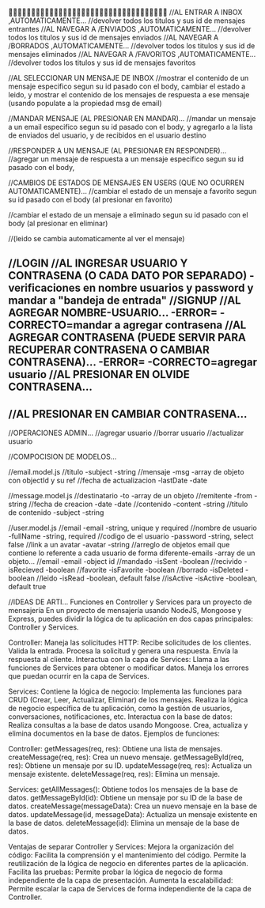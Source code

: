 🎁🎁🎁🎁🎁🎁🎁🎁🎁🎁🎁🎁🎁🎁🎁🎁🎁🎁🎁🎁🎁🎁🎁🎁🎁🎁🎁🎁🎁🎁🎁🎁🎁🎁🎁
//AL ENTRAR A INBOX ,AUTOMATICAMENTE...
//devolver todos los titulos y sus id de mensajes entrantes
//AL NAVEGAR A /ENVIADOS ,AUTOMATICAMENTE...
//devolver todos los titulos y sus id de mensajes enviados
//AL NAVEGAR A /BORRADOS ,AUTOMATICAMENTE...
//devolver todos los titulos y sus id de mensajes eliminados
//AL NAVEGAR A /FAVORITOS ,AUTOMATICAMENTE...
//devolver todos los titulos y sus id de mensajes favoritos


//AL SELECCIONAR UN MENSAJE DE INBOX
//mostrar el contenido de un mensaje especifico segun su id pasado con el body, cambiar el estado a leido, y mostrar el contenido de los mensajes de respuesta a ese mensaje (usando populate a la propiedad msg de email)

//MANDAR MENSAJE (AL PRESIONAR EN MANDAR)...
//mandar un mensaje a un email especifico segun su id pasado con el body, y agregarlo a la lista de enviados del usuario, y de recibidos en el usuario destino

//RESPONDER A UN MENSAJE (AL PRESIONAR EN RESPONDER)...
//agregar un mensaje de respuesta a un mensaje especifico segun su id pasado con el body, 


//CAMBIOS DE ESTADOS DE MENSAJES EN USERS (QUE NO OCURREN AUTOMATICAMENTE)...
//cambiar el estado de un mensaje a favorito segun su id pasado con el body (al presionar en favorito)

//cambiar el estado de un mensaje a eliminado segun su id pasado con el body (al presionar en eliminar)

//(leido se cambia automaticamente al ver el mensaje)







//LOGIN
//AL INGRESAR USUARIO Y CONTRASENA (O CADA DATO POR SEPARADO)
-verificaciones en nombre usuarios y password y mandar a "bandeja de entrada"
//SIGNUP
//AL AGREGAR NOMBRE-USUARIO...
-ERROR=
-CORRECTO=mandar a agregar contrasena
//AL AGREGAR CONTRASENA (PUEDE SERVIR PARA RECUPERAR CONTRASENA O CAMBIAR CONTRASENA)...
-ERROR=
-CORRECTO=agregar usuario
//AL PRESIONAR EN OLVIDE CONTRASENA...
-
//AL PRESIONAR EN CAMBIAR CONTRASENA...
-





//OPERACIONES ADMIN...
//agregar usuario
//borrar usuario
//actualizar usuario





//COMPOCISION DE MODELOS...

//email.model.js
//titulo -subject -string
//mensaje -msg -array de objeto con objectId y su ref
//fecha de actualizacion -lastDate -date



//message.model.js
//destinatario -to -array de un objeto
//remitente -from -string
//fecha de creacion -date -date
//contenido -content -string
//titulo de contenido -subject -string



//user.model.js
//email -email -string, unique y required
//nombre de usuario -fullName -string, required
//codigo de el usuario -password -string, select false
//link a un avatar -avatar -string
//arreglo de objetos email que contiene lo referente a cada usuario de forma diferente-emails -array de un objeto...
//email -email -object id
//mandado -isSent -boolean
//recivido -isRecieved -boolean
//favorite -isFavorite -boolean
//borrado -isDeleted -boolean
//leido -isRead -boolean, default false
//isActive -isActive -boolean, default true








//IDEAS DE ARTI...
Funciones en Controller y Services para un proyecto de mensajería
En un proyecto de mensajería usando NodeJS, Mongoose y Express, puedes dividir la lógica de tu aplicación en dos capas principales: Controller y Services.

Controller:
Maneja las solicitudes HTTP:
Recibe solicitudes de los clientes.
Valida la entrada.
Procesa la solicitud y genera una respuesta.
Envía la respuesta al cliente.
Interactua con la capa de Services:
Llama a las funciones de Services para obtener o modificar datos.
Maneja los errores que puedan ocurrir en la capa de Services.

Services:
Contiene la lógica de negocio:
Implementa las funciones para CRUD (Crear, Leer, Actualizar, Eliminar) de los mensajes.
Realiza la lógica de negocio específica de tu aplicación, como la gestión de usuarios, conversaciones, notificaciones, etc.
Interactua con la base de datos:
Realiza consultas a la base de datos usando Mongoose.
Crea, actualiza y elimina documentos en la base de datos.
Ejemplos de funciones:

Controller:
getMessages(req, res): Obtiene una lista de mensajes.
createMessage(req, res): Crea un nuevo mensaje.
getMessageById(req, res): Obtiene un mensaje por su ID.
updateMessage(req, res): Actualiza un mensaje existente.
deleteMessage(req, res): Elimina un mensaje.

Services:
getAllMessages(): Obtiene todos los mensajes de la base de datos.
getMessageById(id): Obtiene un mensaje por su ID de la base de datos.
createMessage(messageData): Crea un nuevo mensaje en la base de datos.
updateMessage(id, messageData): Actualiza un mensaje existente en la base de datos.
deleteMessage(id): Elimina un mensaje de la base de datos.

Ventajas de separar Controller y Services:
Mejora la organización del código:
Facilita la comprensión y el mantenimiento del código.
Permite la reutilización de la lógica de negocio en diferentes partes de la aplicación.
Facilita las pruebas:
Permite probar la lógica de negocio de forma independiente de la capa de presentación.
Aumenta la escalabilidad:
Permite escalar la capa de Services de forma independiente de la capa de Controller.


